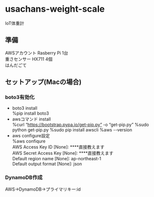 # usachans-weight-scale
IoT体重計

## 準備
AWSアカウント
Rasberry Pi 1台  
重さセンサー HX711 4個  
はんだごて  

## セットアップ(Macの場合)
### boto3有効化
  - boto3 install  
  %pip install boto3
  - awsコマンド install  
  %curl “https://bootstrap.pypa.io/get-pip.py” -o “get-pip.py”
  %sudo python get-pip.py
  %sudo pip install awscli
  %aws --version
  - aws configure設定  
  %aws confiqure  
  AWS Access Key ID [None]: ****直接教えます    
  AWS Secret Access Key [None]: ****直接教えます   
  Default region name [None]: ap-northeast-1  
  Default output format [None]: json  
  
### DynamoDB作成
AWS→DynamoDB→プライマリキー:id
  
